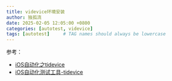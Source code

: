 ```yaml
---
title: videvice环境安装
author: 独孤流
date: 2025-02-05 12:05:00 +0800
categories: [autotest, videvice]
tags: [autotest]     # TAG names should always be lowercase
---
```


参考：
- [iOS自动化之tidevice](https://blog.csdn.net/Heney33/article/details/126393396)
- [iOS自动化测试工具-tidevice](https://blog.csdn.net/Vermouth_00/article/details/134862988)